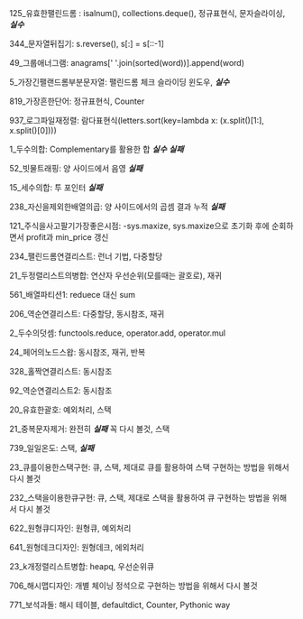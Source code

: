 125_유효한팰린드롬 : isalnum(), collections.deque(), 정규표현식, 문자슬라이싱,  <b>*실수*</b>

344_문자열뒤집기: s.reverse(), s[:] = s[::-1]

49_그룹애너그램: anagrams[' '.join(sorted(word))].append(word)

5_가장긴팰랜드롬부분문자열: 팰린드롬 체크 슬라이딩 윈도우,  <b>*실수*</b>

819_가장흔한단어: 정규표현식, Counter

937_로그파일재정렬: 람다표현식(letters.sort(key=lambda x: (x.split()[1:], x.split()[0])))

1_두수의합: Complementary를 활용한 합 <b>*실수*</b> <b>*실패*</b>

52_빗물트래핑: 양 사이드에서 음영 <b>*실패*</b>

15_세수의합: 투 포인터 <b>*실패*</b>

238_자신을제외한배열의곱: 양 사이드에서의 곱셈 결과 누적 <b>*실패*</b>

121_주식을사고팔기가장좋은시점: -sys.maxize, sys.maxize으로 초기화 후에 순회하면서 profit과 min_price 갱신

234_팰린드롬연결리스트: 런너 기법, 다중할당

21_두정렬리스트의병합: 연산자 우선순위(모를때는 괄호로), 재귀

561_배열파티션1: reduece 대신 sum

206_역순연결리스트: 다중할당, 동시참조, 재귀

2_두수의덧셈: functools.reduce, operator.add, operator.mul

24_페어의노드스왑: 동시참조, 재귀, 반복

328_홀짝연결리스트: 동시참조

92_역순연결리스트2: 동시참조

20_유효한괄호: 예외처리, 스택

21_중복문자제거: 완전히 <b>*실패*</b> 꼭 다시 볼것, 스택

739_일일온도: 스택, <b>*실패*</b>

23_큐를이용한스택구현: 큐, 스택, 제대로 큐를 활용하여 스택 구현하는 방법을 위해서 다시 볼것

232_스택을이용한큐구현: 큐, 스택, 제대로 스택을 활용하여 큐 구현하는 방법을 위해서 다시 볼것

622_원형큐디자인: 원형큐, 예외처리

641_원형데크디자인: 원형데크, 에외처리

23_k개정렬리스트병합: heapq, 우선순위큐

706_해시맵디자인: 개별 체이닝 정석으로 구현하는 방법을 위해서 다시 볼것

771_보석과돌: 해시 테이블, defaultdict, Counter, Pythonic way
